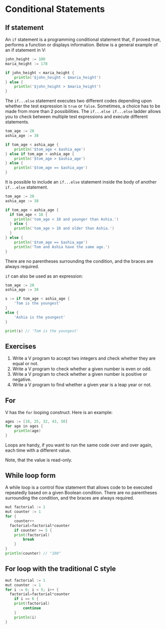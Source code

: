 # Conditional Statements

## If statement

An `if` statement is a programming conditional statement that, if proved true, performs a function or displays information. Below is a general example of an if statement in V:

```go
john_height := 100
maria_height := 178

if john_height < maria_height {
	println('$john_height < $maria_height')
} else {
	println('$john_height > $maria_height')
}
```

The `if...else` statement executes two different codes depending upon whether the test expression is `true` or `false`. Sometimes, a choice has to be made from more than 2 possibilities. The `if...else if...else` ladder allows you to check between multiple test expressions and execute different statements.

```go
tom_age := 20
ashia_age := 38

if tom_age < ashia_age {
	println('$tom_age < $ashia_age')
} else if tom_age > ashia_age {
	println('$tom_age > $ashia_age')
} else {
	println('$tom_age == $ashia_age')
}
```

It is possible to include an `if...else` statement inside the body of another `if...else` statement.

```go
tom_age := 20
ashia_age := 38

if tom_age < ashia_age {
  if tom_age < 18 {
	println('tom_age < 18 and younger than Ashia.')
  } else {
	println('tom_age > 18 and older than Ashia.')
  }
} else {
	println('$tom_age == $ashia_age')
	println('Tom and Ashia have the same age.')
}
```

There are no parentheses surrounding the condition, and the braces are always required.

`if` can also be used as an expression:

```go
tom_age := 20
ashia_age := 38

s := if tom_age < ashia_age {
	'Tom is the youngest'
}
else {
	'Ashia is the youngest'
}

print(s) // 'Tom is the youngest'
```

## Exercises

1. Write a V program to accept two integers and check whether they are equal or not.
2. Write a V program to check whether a given number is even or odd.
3. Write a V program to check whether a given number is positive or negative.
4. Write a V program to find whether a given year is a leap year or not.

## For

V has the `for` looping construct. Here is an example:

```go
ages := [18, 25, 32, 43, 50]
for age in ages {
	println(age)
}
```

Loops are handy, if you want to run the same code over and over again, each time with a different value.

Note, that the value is read-only.

## While loop form

A while loop is a control flow statement that allows code to be executed repeatedly based on a given Boolean condition. There are no parentheses surrounding the condition, and the braces are always required.

```go
mut factorial := 1
mut counter := 1
for {
	counter++
  factorial=factorial*counter
	if counter >= 5 {
    print(factorial)
		break
	}
}
println(counter) // "100"
```

## For loop with the traditional C style

```go
mut factorial := 1
mut counter := 1
for i := 0; i < 5; i++ {
  factorial=factorial*counter
	if i == 6 {
    print(factorial)
		continue
	}
	println(i)
}
```
